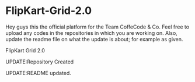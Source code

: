 # FlipKart-Grid-2.0
Hey guys this the official platform for the Team CoffeCode & Co. Feel free to upload any codes in the repositories in which you are working on. Also, update the readme file on what the update is about; for example as given.

FlipKart Grid 2.0

UPDATE:Repository Created

UPDATE:README updated.
